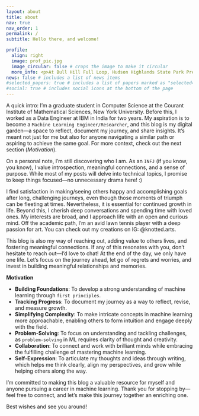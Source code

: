 ```yaml
---
layout: about
title: about
nav: true
nav_order: 1
permalink: /
subtitle: Hello there, and welcome!

profile:
  align: right
  image: prof_pic.jpg
  image_circular: false # crops the image to make it circular
  more_info: <p>At Bull Hill Full Loop, Hudson Highlands State Park Preserve, New York</p>
news: false # includes a list of news items
#selected_papers: true # includes a list of papers marked as "selected={true}"
#social: true # includes social icons at the bottom of the page
---
```


A quick intro: I’m a graduate student in Computer Science at the Courant Institute of Mathematical Sciences, New York University. Before this, I worked as a Data Engineer at IBM in India for two years. My aspiration is to become a `Machine Learning Engineer/Researcher`, and this blog is my digital garden—a space to reflect, document my journey, and share insights. It’s meant not just for me but also for anyone navigating a similar path or aspiring to achieve the same goal. For more context, check out the next section (_Motivation_).

On a personal note, I’m still discovering who I am. As an `INFJ` (if you know, you know), I value introspection, meaningful connections, and a sense of purpose. While most of my posts will delve into technical topics, I promise to keep things focused—no unnecessary drama here! :)

I find satisfaction in making/seeing others happy and accomplishing goals after long, challenging journeys, even though those moments of triumph can be fleeting at times. Nevertheless, it is essential for continued growth in life. Beyond this, I cherish deep conversations and spending time with loved ones. My interests are broad, and I approach life with an open and curious mind. Off the academic path, I’m an avid lawn tennis player with a deep passion for art. You can check out my creations on IG: @knotted.arts.

This blog is also my way of reaching out, adding value to others lives, and fostering meaningful connections. If any of this resonates with you, don’t hesitate to reach out—I’d love to chat! At the end of the day, we only have one life. Let’s focus on the journey ahead, let go of regrets and worries, and invest in building meaningful relationships and memories.

**Motivation**

- **Building Foundations**: To develop a strong understanding of machine learning through `first principles`.
- **Tracking Progress**: To document my journey as a way to reflect, revise, and measure growth.
- **Simplifying Complexity**: To make intricate concepts in machine learning more approachable, enabling others to form intuition and engage deeply with the field.
- **Problem-Solving**: To focus on understanding and tackling challenges, as `problem-solving` in ML requires clarity of thought and creativity.
- **Collaboration**: To connect and work with brilliant minds while embracing the fulfilling challenge of mastering machine learning.
- **Self-Expression**: To articulate my thoughts and ideas through writing, which helps me think clearly, align my perspectives, and grow while helping others along the way.

I’m committed to making this blog a valuable resource for myself and anyone pursuing a career in machine learning. Thank you for stopping by—feel free to connect, and let’s make this journey together an enriching one.

Best wishes and see you around!
